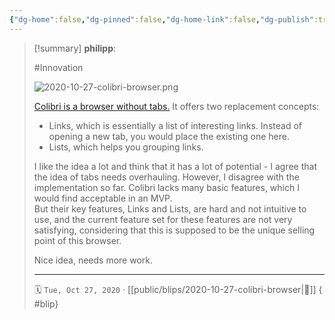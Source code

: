 ```yaml
---
{"dg-home":false,"dg-pinned":false,"dg-home-link":false,"dg-publish":true,"type":"blip","created-date":"2020-10-27T00:00:00","disabled rules":["yaml-title","yaml-title-alias","file-name-heading"],"title":"philipp @ 2020-10-27","dg-permalink":"2020/10/27/colibri-browser/","updated-date":"2025-04-30T22:27:37","dg-path":"blips/2020-10-27-colibri-browser.md","permalink":"/2020/10/27/colibri-browser/","dgPassFrontmatter":true}
---
```


> [!summary] **philipp**:
>
> #Innovation
>
> ![2020-10-27-colibri-browser.png](/img/user/attachments/2020-10-27-colibri-browser.png)
>
> [Colibri is a browser without tabs.](https://colibri.opqr.co/) It offers two
> replacement concepts:
>
> - Links, which is essentially a list of interesting links. Instead of opening a
> new tab, you would place the existing one here.
> - Lists, which helps you grouping links.
> 
> I like the idea a lot and think that it has a lot of potential - I agree that
> the idea of tabs needs overhauling. However, I disagree with the implementation
> so far. Colibri lacks many basic features, which I would find acceptable in an
> MVP.  
> But their key features, Links and Lists, are hard and not intuitive to use, and
> the current feature set for these features are not very satisfying, considering
> that this is supposed to be the unique selling point of this browser.
>
> Nice idea, needs more work.
> - - -
>
> 🗓️ `Tue, Oct 27, 2020` · [[public/blips/2020-10-27-colibri-browser\|🔗]]
{ #blip}

